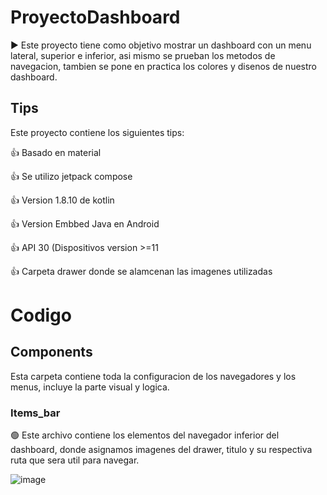 # ProyectoDashboard

▶️ Este proyecto tiene como objetivo mostrar un dashboard con un menu lateral, superior e inferior, asi mismo se prueban los metodos de navegacion, tambien se pone en practica los colores y disenos de nuestro dashboard.

## Tips

Este proyecto contiene los siguientes tips: 

👍 Basado en material

👍 Se utilizo jetpack compose

👍 Version 1.8.10 de kotlin

👍 Version Embbed Java en Android

👍 API 30 (Dispositivos version >=11

👍 Carpeta drawer donde se alamcenan las imagenes utilizadas


# Codigo

## Components

Esta carpeta contiene toda la configuracion de los navegadores y los menus, incluye la parte visual y logica.

### Items_bar

🟢 Este archivo contiene los elementos del navegador inferior del dashboard, donde asignamos imagenes del drawer, titulo y su respectiva ruta que sera util para navegar.

![image](https://github.com/JuanDaniel1/ProyectoDashboard/assets/110575826/a7e427c7-d9c2-4a61-a144-9c4271f0bc37)




